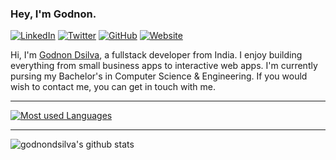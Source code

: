 ### Hey, I'm Godnon.

[![LinkedIn](https://img.shields.io/badge/LinkedIn-Godnondsilva-blue?style=flat-square&logo=linkedin)](https://www.linkedin.com/in/godnondsilva/)
[![Twitter](https://img.shields.io/twitter/follow/Godnondsilva?style=flat-square&logo=twitter)](https://twitter.com/godnondsilva)
[![GitHub](https://img.shields.io/badge/GitHub-Godnondsilva-lightgrey?style=flat-square&logo=github)](https://github.com/godnondsilva)
[![Website](https://img.shields.io/badge/Website-Godnondsilva.com-red?style=flat-square)](https://godnondsilva.com)

Hi, I'm [Godnon Dsilva](https://godnondsilva.com), a fullstack developer from India. I enjoy building everything from small business apps to interactive web apps. I'm currently pursing my Bachelor's in Computer Science & Engineering. If you would wish to contact me, you can get in touch with me.

---

[![Most used Languages](https://github-readme-stats.vercel.app/api/top-langs/?username=godnondsilva&theme=react&layout=compact)](https://github.com/godnondsilva)

---

![godnondsilva's github stats](https://github-readme-stats.vercel.app/api?username=godnondsilva&count_private=true&show_icons=true&theme=react)


[gmail]: mailto:godnondsilva@gmail.com
[github]: https://github.com/in/godnondsilva
[twitter]: https://twitter.com/godnondsilva
[linkedin]: https://linkedin.com/in/godnondsilva
[telegram]: https://telegram.me/godnondsilva


<!--
**godnondsilva/godnondsilva** is a ✨ _special_ ✨ repository because its `README.md` (this file) appears on your GitHub profile.

Here are some ideas to get you started:

- 🔭 I’m currently working on ...
- 🌱 I’m currently learning ...
- 👯 I’m looking to collaborate on ...
- 🤔 I’m looking for help with ...
- 💬 Ask me about ...
- 📫 How to reach me: ...
- 😄 Pronouns: ...
- ⚡ Fun fact: ...
-->
